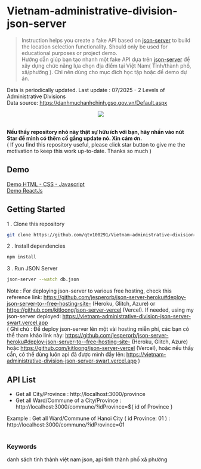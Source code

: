 # Vietnam-administrative-division-json-server

> Instruction helps you create a fake API based on [json-server](https://github.com/typicode/json-server) to build the location selection functionality. Should only be used for educational purposes or project demo.\
> Hướng dẫn giúp bạn tạo nhanh một fake API dựa trên [json-server](https://github.com/typicode/json-server) để xây dựng chức năng lựa chọn địa điểm tại Việt Nam( Tỉnh/thành phố, xã/phường ). Chỉ nên dùng cho mục đích học tập hoặc để demo dự án.

Data is periodically updated. Last update : 07/2025 - 2 Levels of Administrative Divisions\
Data source: https://danhmuchanhchinh.gso.gov.vn/Default.aspx
<br/>

<div align="center"><img src='https://res.cloudinary.com/dqfemw7l4/image/upload/v1754059957/bandicam2025-08-0121-18-23-899-ezgif.com-crop_1_w653vg.gif'></div>
<br/>

<b>Nếu thấy repository nhỏ này thật sự hữu ích với bạn, hãy nhấn vào nút Star để mình có thêm cố gắng update nó. Xin cảm ơn.</b>
<br>
( If you find this repository useful, please click star button to give me the motivation to keep this work up-to-date. Thanks so much )
<br>

## Demo

[Demo HTML - CSS - Javascript](https://codesandbox.io/p/sandbox/ctpxd8)
<br>
[Demo ReactJs](https://codesandbox.io/p/sandbox/demo-reactjs-xvxlpj)

## Getting Started

1 . Clone this repository

```bash
git clone https://github.com/qtv100291/Vietnam-administrative-division-json-server.git
```

2 . Install dependencies

```bash
npm install
```

3 . Run JSON Server

```bash
json-server --watch db.json
```

Note : For deploying json-server to various free hosting, check this reference link:
https://github.com/jesperorb/json-server-heroku#deploy-json-server-to--free-hosting-site- (Heroku, Glitch, Azure) or https://github.com/kitloong/json-server-vercel (Vercel). If needed, using my json-server deployed: https://vietnam-administrative-division-json-server-swart.vercel.app <br>
( Ghi chú : Để deploy json-server lên một vài hosting miễn phí, các bạn có thể tham khảo link này: https://github.com/jesperorb/json-server-heroku#deploy-json-server-to--free-hosting-site- (Heroku, Glitch, Azure) hoặc https://github.com/kitloong/json-server-vercel (Vercel), hoặc nếu thấy cần, có thể dùng luôn api đã được mình đẩy lên: https://vietnam-administrative-division-json-server-swart.vercel.app )

## API List

- Get all City/Province : http://localhost:3000/province
- Get all Ward/Commune of a City/Province : http://localhost:3000/commune/?idProvince=${ id of Province }

Example : Get all Ward/Commune of Hanoi City ( id Province: 01 ) : http://localhost:3000/commune/?idProvince=01
<br>
<br>

### Keywords

danh sách tỉnh thành việt nam json, api tỉnh thành phố xã phường
